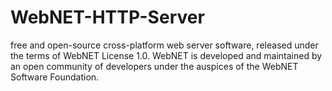 # WebNET-HTTP-Server
 free and open-source cross-platform web server software, released under the terms of WebNET License 1.0. WebNET is developed and maintained by an open community of developers under the auspices of the WebNET Software Foundation.
